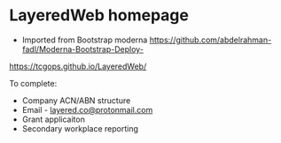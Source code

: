 # LayeredWeb homepage
- Imported from Bootstrap moderna
https://github.com/abdelrahman-fadl/Moderna-Bootstrap-Deploy-

https://tcgops.github.io/LayeredWeb/

To complete:
- Company ACN/ABN structure
- Email - layered.co@protonmail.com
- Grant applicaiton
- Secondary workplace reporting
